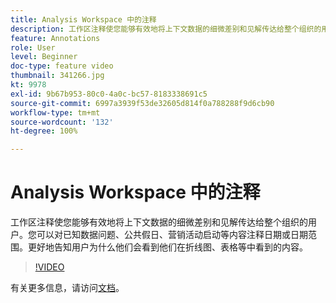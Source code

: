 ```yaml
---
title: Analysis Workspace 中的注释
description: 工作区注释使您能够有效地将上下文数据的细微差别和见解传达给整个组织的用户。您可以对已知数据问题、公共假日、营销活动启动等内容注释日期或日期范围。更好地告知用户为什么他们会看到他们在折线图、表格等中看到的内容。
feature: Annotations
role: User
level: Beginner
doc-type: feature video
thumbnail: 341266.jpg
kt: 9978
exl-id: 9b67b953-80c0-4a0c-bc57-8183338691c5
source-git-commit: 6997a3939f53de32605d814f0a788288f9d6cb90
workflow-type: tm+mt
source-wordcount: '132'
ht-degree: 100%

---
```


# Analysis Workspace 中的注释

工作区注释使您能够有效地将上下文数据的细微差别和见解传达给整个组织的用户。您可以对已知数据问题、公共假日、营销活动启动等内容注释日期或日期范围。更好地告知用户为什么他们会看到他们在折线图、表格等中看到的内容。

>[!VIDEO](https://video.tv.adobe.com/v/341266/?quality=12&learn=on)

有关更多信息，请访问[文档](https://experienceleague.adobe.com/docs/analytics/analyze/analysis-workspace/components/annotations/overview.html?lang=en)。
